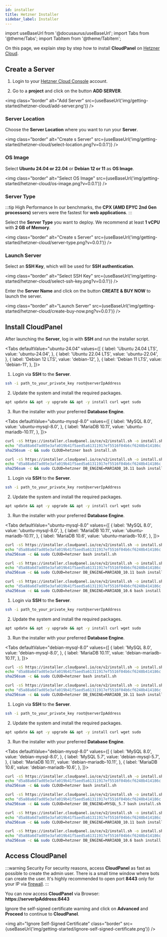 ```yaml
---
id: installer
title: Hetzner Installer
sidebar_label: Installer
---
```


import useBaseUrl from '@docusaurus/useBaseUrl';
import Tabs from '@theme/Tabs';
import TabItem from '@theme/TabItem';

On this page, we explain step by step how to install **CloudPanel** on [Hetzner Cloud](https://www.hetzner.com/cloud).

## Create a Server

1. Login to your [Hetzner Cloud Console](https://console.hetzner.cloud/) account. <br />

2. Go to a **project** and click on the button **ADD SERVER**.

<img class="border" alt="Add Server" src={useBaseUrl('img/getting-started/hetzner-cloud/add-server.png')} />

### Server Location

Choose the **Server Location** where you want to run your **Server**.

<img class="border" alt="Create s Server" src={useBaseUrl('img/getting-started/hetzner-cloud/select-location.png?v=0.0.1')} />

### OS Image

Select **Ubuntu 24.04 or 22.04** or **Debian 12 or 11** as **OS Image**.

<img class="border" alt="Select OS Image" src={useBaseUrl('img/getting-started/hetzner-cloud/os-image.png?v=0.0.1')} />

### Server Type

:::tip High Performance
In our benchmarks, the **CPX (AMD EPYC 2nd Gen processors)** servers were the fastest for **web applications**.
:::

Select the **Server Type** you want to deploy. We recommend at least **1 vCPU** with **2 GB of Memory**.

<img class="border" alt="Create s Server" src={useBaseUrl('img/getting-started/hetzner-cloud/server-type.png?v=0.0.1')} />

### Launch Server

Select an **SSH Key**, which will be used for **SSH authentication**.

<img class="border" alt="Select SSH Key" src={useBaseUrl('img/getting-started/hetzner-cloud/select-ssh-key.png?v=0.0.1')} />

Enter the **Server Name** and click on the button **CREATE & BUY NOW** to launch the server.

<img class="border" alt="Launch Server" src={useBaseUrl('img/getting-started/hetzner-cloud/create-buy-now.png?v=0.0.1')} />

## Install CloudPanel

After launching the **Server**, log in with **SSH** and run the installer script.

<Tabs
defaultValue="ubuntu-24.04"
values={[
{ label: 'Ubuntu 24.04 LTS', value: 'ubuntu-24.04', },
{ label: 'Ubuntu 22.04 LTS', value: 'ubuntu-22.04', },
{ label: 'Debian 12 LTS', value: 'debian-12', },
{ label: 'Debian 11 LTS', value: 'debian-11', },
]}>
<TabItem value="ubuntu-24.04">

1. Login via **SSH** to the **Server**.

```bash
ssh -i path_to_your_private_key root@serverIpAddress
```

2. Update the system and install the required packages.

```bash
apt update && apt -y upgrade && apt -y install curl wget sudo
```

3. Run the installer with your preferred **Database Engine**.

<Tabs
defaultValue="ubuntu-mysql-8.0"
values={[
{ label: 'MySQL 8.0', value: 'ubuntu-mysql-8.0', },
{ label: 'MariaDB 10.11', value: 'ubuntu-mariadb-10.11', },
]}>
<TabItem value="ubuntu-mysql-8.0">

```bash
curl -sS https://installer.cloudpanel.io/ce/v2/install.sh -o install.sh; \
echo "d5a88a6d7ad05e3afa019b41f5aed5a61311917ef5516f04b6cf6248b414186c install.sh" | \
sha256sum -c && sudo CLOUD=hetzner bash install.sh
```

</TabItem>
<TabItem value="ubuntu-mariadb-10.11">

```bash
curl -sS https://installer.cloudpanel.io/ce/v2/install.sh -o install.sh; \
echo "d5a88a6d7ad05e3afa019b41f5aed5a61311917ef5516f04b6cf6248b414186c install.sh" | \
sha256sum -c && sudo CLOUD=hetzner DB_ENGINE=MARIADB_10.11 bash install.sh
```

</TabItem>
</Tabs>

</TabItem>

<TabItem value="ubuntu-22.04">

1. Login via **SSH** to the **Server**.

```bash
ssh -i path_to_your_private_key root@serverIpAddress
```

2. Update the system and install the required packages.

```bash
apt update && apt -y upgrade && apt -y install curl wget sudo
```

3. Run the installer with your preferred **Database Engine**.

<Tabs
defaultValue="ubuntu-mysql-8.0"
values={[
{ label: 'MySQL 8.0', value: 'ubuntu-mysql-8.0', },
{ label: 'MariaDB 10.11', value: 'ubuntu-mariadb-10.11', },
{ label: 'MariaDB 10.6', value: 'ubuntu-mariadb-10.6', },
]}>
<TabItem value="ubuntu-mysql-8.0">

```bash
curl -sS https://installer.cloudpanel.io/ce/v2/install.sh -o install.sh; \
echo "d5a88a6d7ad05e3afa019b41f5aed5a61311917ef5516f04b6cf6248b414186c install.sh" | \
sha256sum -c && sudo CLOUD=hetzner bash install.sh
```

</TabItem>
<TabItem value="ubuntu-mariadb-10.11">

```bash
curl -sS https://installer.cloudpanel.io/ce/v2/install.sh -o install.sh; \
echo "d5a88a6d7ad05e3afa019b41f5aed5a61311917ef5516f04b6cf6248b414186c install.sh" | \
sha256sum -c && sudo CLOUD=hetzner DB_ENGINE=MARIADB_10.11 bash install.sh
```

</TabItem>
<TabItem value="ubuntu-mariadb-10.6">

```bash
curl -sS https://installer.cloudpanel.io/ce/v2/install.sh -o install.sh; \
echo "d5a88a6d7ad05e3afa019b41f5aed5a61311917ef5516f04b6cf6248b414186c install.sh" | \
sha256sum -c && sudo CLOUD=hetzner DB_ENGINE=MARIADB_10.6 bash install.sh
```

</TabItem>
</Tabs>

</TabItem>

<TabItem value="debian-12">

1. Login via **SSH** to the **Server**.

```bash
ssh -i path_to_your_private_key root@serverIpAddress
```

2. Update the system and install the required packages.

```bash
apt update && apt -y upgrade && apt -y install curl wget sudo
```

3. Run the installer with your preferred **Database Engine**.

<Tabs
defaultValue="debian-mysql-8.0"
values={[
{ label: 'MySQL 8.0', value: 'debian-mysql-8.0', },
{ label: 'MariaDB 10.11', value: 'debian-mariadb-10.11', },
]}>
<TabItem value="debian-mysql-8.0">

```bash
curl -sS https://installer.cloudpanel.io/ce/v2/install.sh -o install.sh; \
echo "d5a88a6d7ad05e3afa019b41f5aed5a61311917ef5516f04b6cf6248b414186c install.sh" | \
sha256sum -c && sudo CLOUD=hetzner bash install.sh
```

</TabItem>
<TabItem value="debian-mariadb-10.11">

```bash
curl -sS https://installer.cloudpanel.io/ce/v2/install.sh -o install.sh; \
echo "d5a88a6d7ad05e3afa019b41f5aed5a61311917ef5516f04b6cf6248b414186c install.sh" | \
sha256sum -c && sudo CLOUD=hetzner DB_ENGINE=MARIADB_10.11 bash install.sh
```

</TabItem>
</Tabs>

</TabItem>

<TabItem value="debian-11">

1. Login via **SSH** to the **Server**.

```bash
ssh -i path_to_your_private_key root@serverIpAddress
```

2. Update the system and install the required packages.

```bash
apt update && apt -y upgrade && apt -y install curl wget sudo
```

3. Run the installer with your preferred **Database Engine**.

<Tabs
defaultValue="debian-mysql-8.0"
values={[
{ label: 'MySQL 8.0', value: 'debian-mysql-8.0', },
{ label: 'MySQL 5.7', value: 'debian-mysql-5.7', },
{ label: 'MariaDB 10.11', value: 'debian-mariadb-10.11', },
{ label: 'MariaDB 10.6', value: 'debian-mariadb-10.6', },
]}>
<TabItem value="debian-mysql-8.0">

```bash
curl -sS https://installer.cloudpanel.io/ce/v2/install.sh -o install.sh; \
echo "d5a88a6d7ad05e3afa019b41f5aed5a61311917ef5516f04b6cf6248b414186c install.sh" | \
sha256sum -c && sudo CLOUD=hetzner bash install.sh
```

</TabItem>
<TabItem value="debian-mysql-5.7">

```bash
curl -sS https://installer.cloudpanel.io/ce/v2/install.sh -o install.sh; \
echo "d5a88a6d7ad05e3afa019b41f5aed5a61311917ef5516f04b6cf6248b414186c install.sh" | \
sha256sum -c && sudo CLOUD=hetzner DB_ENGINE=MYSQL_5.7 bash install.sh
```

</TabItem>
<TabItem value="debian-mariadb-10.11">

```bash
curl -sS https://installer.cloudpanel.io/ce/v2/install.sh -o install.sh; \
echo "d5a88a6d7ad05e3afa019b41f5aed5a61311917ef5516f04b6cf6248b414186c install.sh" | \
sha256sum -c && sudo CLOUD=hetzner DB_ENGINE=MARIADB_10.11 bash install.sh
```

</TabItem>
<TabItem value="debian-mariadb-10.6">

```bash
curl -sS https://installer.cloudpanel.io/ce/v2/install.sh -o install.sh; \
echo "d5a88a6d7ad05e3afa019b41f5aed5a61311917ef5516f04b6cf6248b414186c install.sh" | \
sha256sum -c && sudo CLOUD=hetzner DB_ENGINE=MARIADB_10.6 bash install.sh
```

</TabItem>
</Tabs>

</TabItem>

</Tabs>

## Access CloudPanel

:::warning Security
For security reasons, access **CloudPanel** as fast as possible to create the admin user. There is a small time window where bots can create the user.
It's highly recommended to open port **8443** only for your IP via [firewall](https://docs.hetzner.com/cloud/firewalls/getting-started/creating-a-firewall/).
:::

You can now access **CloudPanel** via Browser: **https://serverIpAddress:8443**

Ignore the self-signed certificate warning and click on **Advanced** and **Proceed** to continue to **CloudPanel**.

<img alt="Ignore Self-Signed Certificate" class="border" src={useBaseUrl('img/getting-started/ignore-self-signed-certificate.png')} />